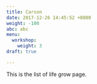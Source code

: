 ```yaml
---
title: Carson
date: 2017-12-26 14:45:52 +0800
weight: -100
abc: abc
menu:
  workshop:
    weight: 3
draft: true

---
```

This is the list of life grow page.
